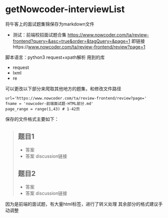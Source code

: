 # getNowcoder-interviewList
将牛客上的面试题集锦保存为markdown文件

- 测试：前端校招面试题合集
https://www.nowcoder.com/ta/review-frontend?query=&asc=true&order=&tagQuery=&page=1
即链接https://www.nowcoder.com/ta/review-frontend/review?page=1

脚本语言：python3
request+xpath解析
用到的库
- request
- lxml
- re

可以更改以下部分来爬取其他地方的题集，和修改文件路径
```python3
url='https://www.nowcoder.com/ta/review-frontend/review?page='
fname = 'nowcoder-前端面试题-HTML部分.md'
page_range = range(1,43) # 1-42页
```
保存的文件格式主要如下：
> ## 题目1
> - 答案
> - 答案
> discussion链接
> ## 题目2
> - 答案
> - 答案
> discussion链接

因为是前端的面试题，有大量html标签，进行了转义处理
其余部分的格式建议手动调整
